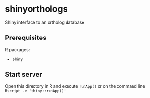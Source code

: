 # shinyorthologs

Shiny interface to an ortholog database

## Prerequisites

R packages:

- shiny


## Start server

Open this directory in R and execute `runApp()` or on the command line `Rscript -e 'shiny::runApp()'`

